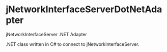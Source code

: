 jNetworkInterfaceServerDotNetAdapter
====================================

jNetworkInterfaceServer .NET Adapter

.NET class written in C# to connect to jNetworkInterfaceServer.
